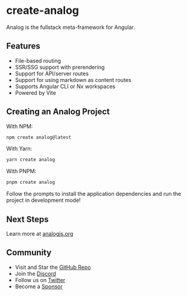 # create-analog

Analog is the fullstack meta-framework for Angular.

## Features

- File-based routing
- SSR/SSG support with prerendering
- Support for API/server routes
- Support for using markdown as content routes
- Supports Angular CLI or Nx workspaces
- Powered by Vite

## Creating an Analog Project

With NPM:

```bash
npm create analog@latest
```

With Yarn:

```bash
yarn create analog
```

With PNPM:

```bash
pnpm create analog
```

Follow the prompts to install the application dependencies and run the project in development mode!

## Next Steps

Learn more at [analogjs.org](https://analogjs.org)

## Community

- Visit and Star the [GitHub Repo](https://github.com/analogjs/analog)
- Join the [Discord](https://chat.analogjs.org)
- Follow us on [Twitter](https://twitter.com/analogjs)
- Become a [Sponsor](https://github.com/sponsors/brandonroberts)
